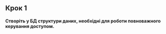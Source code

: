 ## Крок 1
####  Створіть у БД структури даних, необхідні для роботи повноважного керування доступом. 
